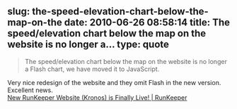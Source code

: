 slug: the-speed-elevation-chart-below-the-map-on-the
date: 2010-06-26 08:58:14
title: The speed/elevation chart below the map on the website is no longer a...
type: quote
---

> The speed/elevation chart below the map on the website is no longer a Flash chart, we have moved it to JavaScript.

Very nice redesign of the website and they omit Flash in the new version. Excellent news. [  
 New RunKeeper Website (Kronos) is Finally Live! | RunKeeper ](http://runkeeper.com/blog/uncategorized/new-runkeeper-website-kronos-is-finally-live/comment-page-1#comment-1246)
